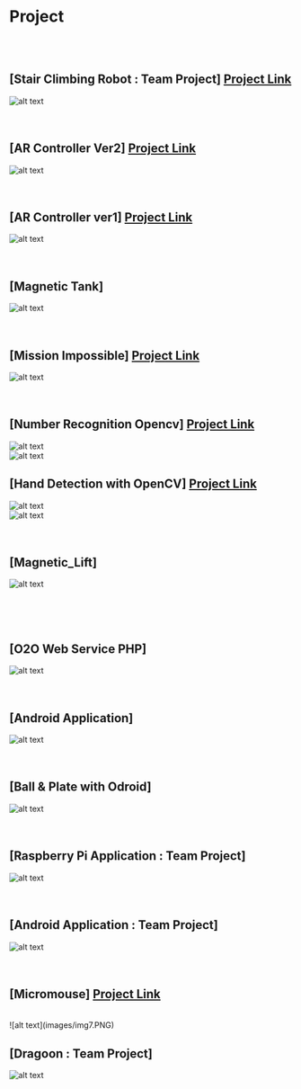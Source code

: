 # Project
<br><br>
## [Stair Climbing Robot : Team Project] [Project Link](./Stair_Climbing_Robot)
![alt text](images/gif2.gif)
<br><br><br>

## [AR Controller Ver2] [Project Link](./AR_Controller_Ver2)
![alt text](images/gif6.gif)
<br><br><br>


## [AR Controller ver1] [Project Link](./AR_Controller_Ver1)
![alt text](images/gif7.gif)
<br><br><br>

## [Magnetic Tank]
![alt text](images/gif3.gif)
<br><br><br>

## [Mission Impossible] [Project Link](./Mission_Impossible_Ghost_Protocol)
![alt text](images/gif4.gif)
<br><br><br>

## [Number Recognition Opencv] [Project Link](./Number_Recognition_OpenCV)
![alt text](images/gif5.gif)
<br>
![alt text](images/img1.PNG)
<br>


## [Hand Detection with OpenCV] [Project Link](./Hand_Detection_with_OpenCV&Magnetic_Lift)
![alt text](images/gif8.gif)
<br>
![alt text](images/img10.PNG)
<br><br><br>



## [Magnetic_Lift]
![alt text](images/gif9.gif)

<br><br><br>





## [O2O Web Service PHP]
![alt text](images/img18.PNG)
<br><br><br>


## [Android Application]
![alt text](images/img17.PNG)
<br><br><br>
## [Ball & Plate with Odroid]
![alt text](images/img16.PNG)
<br><br><br>

## [Raspberry Pi Application : Team Project]
![alt text](images/img15.PNG)
<br><br><br>

##
## [Android Application : Team Project]
![alt text](images/img14.PNG)
<br><br><br>


## [Micromouse] [Project Link](./Micromouse)
<br>
![alt text](images/img7.PNG)
<br>

##
## [Dragoon : Team Project]
![alt text](images/img12.PNG)
<br><br><br>
